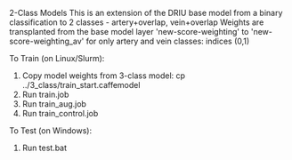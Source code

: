 2-Class Models
This is an extension of the DRIU base model from a binary classification to 2 classes - artery+overlap, vein+overlap
Weights are transplanted from the base model layer 'new-score-weighting' to 'new-score-weighting_av' for only artery and vein classes: indices (0,1)

To Train (on Linux/Slurm):
1.	Copy model weights from 3-class model: cp ../3_class/train_start.caffemodel
2.	Run train.job
3.	Run train_aug.job
4.	Run train_control.job

To Test (on Windows):
1.	Run test.bat
